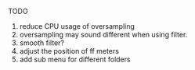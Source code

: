 TODO
1. reduce CPU usage of oversampling
2. oversampling may sound different when using filter.
3. smooth filter?
4. adjust the position of ff meters
5. add sub menu for different folders
